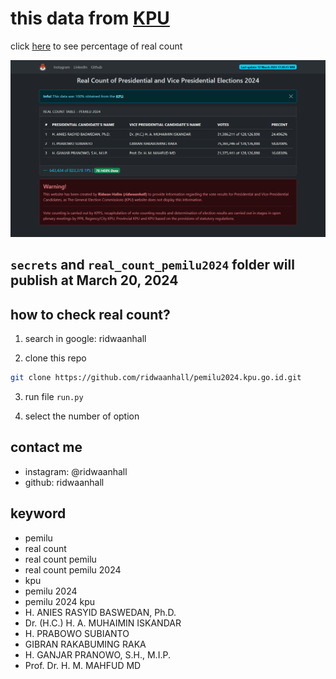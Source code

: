 # this data from [KPU](https://pemilu2024.kpu.go.id/)

click [here](https://ridwaanhall.github.io/pemilu2024.kpu.go.id/) to see percentage of real count

![pemilu2024.kpu.go.id.png](image/pemilu2024.kpu.go.id.png)

## `secrets` and `real_count_pemilu2024` folder will publish at March 20, 2024

## how to check real count?

1. search in google: ridwaanhall

2. clone this repo

```bash
git clone https://github.com/ridwaanhall/pemilu2024.kpu.go.id.git
```

3. run file `run.py`

4. select the number of option

## contact me

- instagram: @ridwaanhall
- github: ridwaanhall

## keyword

- pemilu
- real count
- real count pemilu
- real count pemilu 2024
- kpu
- pemilu 2024
- pemilu 2024 kpu
- H. ANIES RASYID BASWEDAN, Ph.D.
- Dr. (H.C.) H. A. MUHAIMIN ISKANDAR
- H. PRABOWO SUBIANTO
- GIBRAN RAKABUMING RAKA
- H. GANJAR PRANOWO, S.H., M.I.P.
- Prof. Dr. H. M. MAHFUD MD
